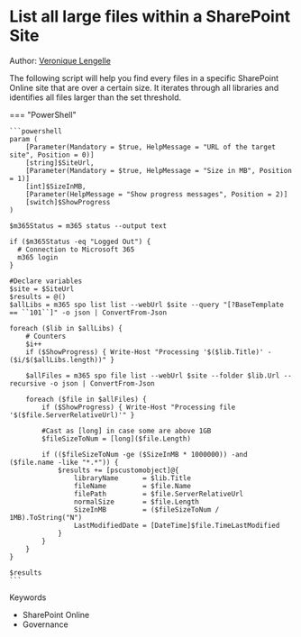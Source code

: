 # List all large files within a SharePoint Site

Author: [Veronique Lengelle](https://veronicageek.com/2019/get-files-bigger-50mb/)

The following script will help you find every files in a specific SharePoint Online site that are over a certain size. It iterates through all libraries and identifies all files larger than the set threshold.

=== "PowerShell"

    ```powershell
    param (
        [Parameter(Mandatory = $true, HelpMessage = "URL of the target site", Position = 0)]
        [string]$SiteUrl,
        [Parameter(Mandatory = $true, HelpMessage = "Size in MB", Position = 1)]
        [int]$SizeInMB,
        [Parameter(HelpMessage = "Show progress messages", Position = 2)]
        [switch]$ShowProgress
    )

    $m365Status = m365 status --output text

    if ($m365Status -eq "Logged Out") {
      # Connection to Microsoft 365
      m365 login
    }

    #Declare variables
    $site = $SiteUrl
    $results = @()
    $allLibs = m365 spo list list --webUrl $site --query "[?BaseTemplate == ``101``]" -o json | ConvertFrom-Json

    foreach ($lib in $allLibs) {
        # Counters
        $i++
        if ($ShowProgress) { Write-Host "Processing '$($lib.Title)' - ($i/$($allLibs.length))" }

        $allFiles = m365 spo file list --webUrl $site --folder $lib.Url --recursive -o json | ConvertFrom-Json

        foreach ($file in $allFiles) {
            if ($ShowProgress) { Write-Host "Processing file '$($file.ServerRelativeUrl)'" }

            #Cast as [long] in case some are above 1GB
            $fileSizeToNum = [long]($file.Length)

            if (($fileSizeToNum -ge ($SizeInMB * 1000000)) -and ($file.name -like "*.*")) {
                $results += [pscustomobject]@{
                    libraryName      = $lib.Title
                    fileName         = $file.Name
                    filePath         = $file.ServerRelativeUrl
                    normalSize       = $file.Length
                    SizeInMB         = ($fileSizeToNum / 1MB).ToString("N")
                    LastModifiedDate = [DateTime]$file.TimeLastModified
                }
            }
        }
    }

    $results
    ```

Keywords

- SharePoint Online
- Governance
